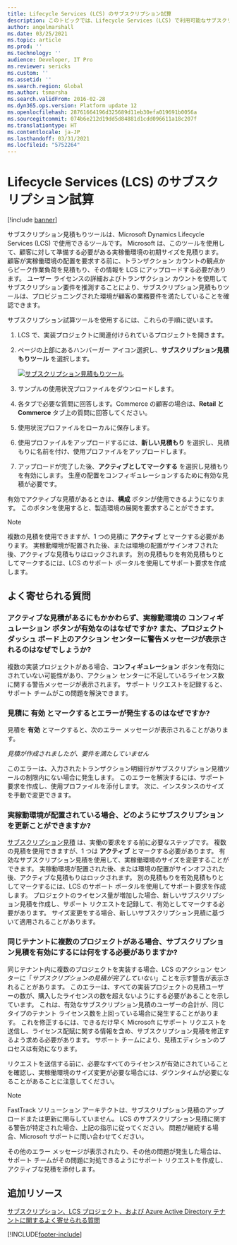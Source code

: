 ```yaml
---
title: Lifecycle Services (LCS) のサブスクリプション試算
description: このトピックでは、Lifecycle Services (LCS) で利用可能なサブスクリプション試算ツールを使用する方法について説明します。
author: angelmarshall
ms.date: 03/25/2021
ms.topic: article
ms.prod: ''
ms.technology: ''
audience: Developer, IT Pro
ms.reviewer: sericks
ms.custom: ''
ms.assetid: ''
ms.search.region: Global
ms.author: tsmarsha
ms.search.validFrom: 2016-02-28
ms.dyn365.ops.version: Platform update 12
ms.openlocfilehash: 28761664196d325689d11eb30efa019691b0056a
ms.sourcegitcommit: 074b6e212d19dd5d84881d1cdd096611a18c207f
ms.translationtype: HT
ms.contentlocale: ja-JP
ms.lasthandoff: 03/31/2021
ms.locfileid: "5752264"
---
```

# <a name="subscription-estimator-in-lifecycle-services-lcs"></a>Lifecycle Services (LCS) のサブスクリプション試算

[!include [banner](../includes/banner.md)]

サブスクリプション見積もりツールは、Microsoft Dynamics Lifecycle Services (LCS) で使用できるツールです。 Microsoft は、このツールを使用して、顧客に対して準備する必要がある実稼働環境の初期サイズを見積ります。 顧客が実稼働環境の配置を要求する前に、トランザクション カウントの観点からピーク作業負荷を見積もり、その情報を LCS にアップロードする必要があります。 ユーザー ライセンスの詳細およびトランザクション カウントを使用してサブスクリプション要件を推測することにより、サブスクリプション見積もりツールは、プロビジョニングされた環境が顧客の業務要件を満たしていることを確認できます。

サブスクリプション試算ツールを使用するには、これらの手順に従います。

1. LCS で、実装プロジェクトに関連付けられているプロジェクトを開きます。
2. ページの上部にあるハンバーガー アイコン選択し、**サブスクリプション見積もりツール** を選択します。

    [![サブスクリプション見積もりツール](./media/subscription_estimator_01.png)](./media/subscription_estimator_01.png)

3. サンプルの使用状況プロファイルをダウンロードします。
4. 各タブで必要な質問に回答します。Commerce の顧客の場合は、**Retail と Commerce** タブ上の質問に回答してください。
5. 使用状況プロファイルをローカルに保存します。
6. 使用プロファイルをアップロードするには、**新しい見積もり** を選択し、見積もりに名前を付け、使用プロファイルをアップロードします。
7. アップロードが完了した後、**アクティブとしてマークする** を選択し見積もりを有効にします。 生産の配置をコンフィギュレーションするために有効な見積が必要です。

有効でアクティブな見積があるときは、**構成** ボタンが使用できるようになります。 このボタンを使用すると、製造環境の展開を要求することができます。

> [!NOTE]
> 複数の見積を使用できますが、1 つの見積に **アクティブ** とマークする必要があります。 実稼動環境が配置された後、または環境の配置がサインオフされた後、アクティブな見積もりはロックされます。 別の見積もりを有効見積もりとしてマークするには、LCS のサポート ポータルを使用してサポート要求を作成します。

## <a name="frequently-asked-questions"></a>よく寄せられる質問

### <a name="why-isnt-the-configure-button-for-deploying-a-production-environment-available-even-though-there-is-an-active-estimate-and-why-does-a-warning-message-appear-in-the-action-center-on-the-project-dashboard"></a>アクティブな見積があるにもかかわらず、実稼動環境の **コンフィギュレーション** ボタンが有効なのはなぜですか? また、プロジェクト ダッシュ ボード上のアクション センターに警告メッセージが表示されるのはなぜでしょうか?

複数の実装プロジェクトがある場合、**コンフィギュレーション** ボタンを有効にされていない可能性があり、アクション センターに不足しているライセンス数に関する警告メッセージが表示されます。 サポート リクエストを記録すると、サポート チームがこの問題を解決できます。

### <a name="why-does-an-error-occur-when-i-mark-an-estimate-as-active"></a>見積に **有効** とマークするとエラーが発生するのはなぜですか?

見積を **有効** とマークすると、次のエラー メッセージが表示されることがあります。

*見積が作成されましたが、要件を満たしていません*

このエラーは、入力されたトランザクション明細行がサブスクリプション見積ツールの制限内にない場合に発生します。 このエラーを解決するには、サポート要求を作成し、使用プロファイルを添付します。 次に、インスタンスのサイズを手動で変更できます。

### <a name="how-can-i-update-my-subscription-if-my-production-environment-is-deployed"></a>実稼動環境が配置されている場合、どのようにサブスクリプションを更新ことができますか?

[サブスクリプション見積](https://docs.microsoft.com/dynamics365/fin-ops-core/dev-itpro/lifecycle-services/subscription-estimator) は、実働の要求をする前に必要なステップです。 複数の見積を使用できますが、1 つは **アクティブ** とマークする必要があります。 有効なサブスクリプション見積を使用して、実稼働環境のサイズを変更することができます。 実稼動環境が配置された後、または環境の配置がサインオフされた後、アクティブな見積もりはロックされます。 別の見積もりを有効見積もりとしてマークするには、LCS のサポート ポータルを使用してサポート要求を作成します。 プロジェクトのライセンス量が増加した場合、新しいサブスクリプション見積を作成し、サポート リクエストを記録して、有効としてマークする必要があります。 サイズ変更をする場合、新しいサブスクリプション見積に基づいて適用されることがあります。

### <a name="what-should-i-do-to-activate-my-subscription-estimate-if-i-have-multiple-projects-in-the-same-tenant"></a>同じテナントに複数のプロジェクトがある場合、サブスクリプション見積を有効にするには何をする必要がありますか?

同じテナント内に複数のプロジェクトを実装する場合、LCS のアクション センターに「*サブスクリプションの見積が完了していない*」ことを示す警告が表示されることがあります。 このエラーは、すべての実装プロジェクトの見積ユーザーの数が、購入したライセンスの数を超えないようにする必要があることを示しています。 これは、有効なサブスクリプション見積のユーザーの合計が、同じタイプのテナント ライセンス数を上回っている場合に発生することがあります。 これを修正するには、できるだけ早く Microsoft にサポート リクエストを送信し、ライセンス配賦に関する情報を含め、サブスクリプション見積を修正するよう求める必要があります。 サポート チームにより、見積エディションのプロセスは有効になります。

リクエストを送信する前に、必要なすべてのライセンスが有効にされていることを確認し、実稼働環境のサイズ変更が必要な場合には、ダウンタイムが必要になることがあることに注意してください。

> [!NOTE] 
> FastTrack ソリューション アーキテクトは、サブスクリプション見積のアップロードまたは更新に関与していません。 LCS のサブスクリプション見積に関する警告が特定された場合、上記の指示に従ってください。 問題が継続する場合、Microsoft サポートに問い合わせてください。 

その他のエラー メッセージが表示されたり、その他の問題が発生した場合は、サポート チームがその問題に対処できるようにサポート リクエストを作成し、アクティブな見積を添付します。
 
 ## <a name="additional-resources"></a>追加リソース
 [サブスクリプション、LCS プロジェクト、および Azure Active Directory テナントに関するよく寄せられる質問](https://docs.microsoft.com/dynamics365/fin-ops-core/fin-ops/get-started/subscription-overview)


[!INCLUDE[footer-include](../../../includes/footer-banner.md)]
